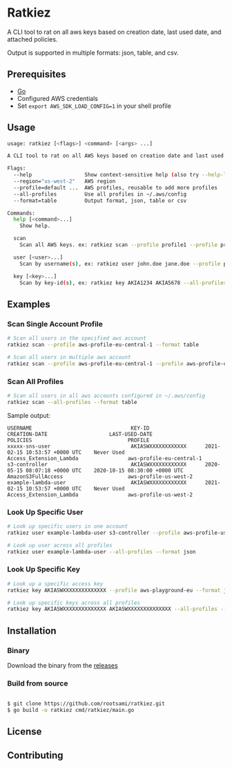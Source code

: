 # Ratkiez

A CLI tool to rat on all aws keys based on creation date, last used date, and attached policies.

Output is supported in multiple formats: json, table, and csv.

## Prerequisites

- [Go](https://golang.org/doc/install)
- Configured AWS credentials
- Set `export AWS_SDK_LOAD_CONFIG=1` in your shell profile

## Usage

```bash
usage: ratkiez [<flags>] <command> [<args> ...]

A CLI tool to rat on all AWS keys based on creation date and last used date

Flags:
  --help                 Show context-sensitive help (also try --help-long and --help-man).
  --region="us-west-2"   AWS region
  --profile=default ...  AWS profiles, reusable to add more profiles
  --all-profiles         Use all profiles in ~/.aws/config
  --format=table         Output format, json, table or csv

Commands:
  help [<command>...]
    Show help.

  scan
    Scan all AWS keys. ex: ratkiez scan --profile profile1 --profile profile2

  user [<user>...]
    Scan by username(s), ex: ratkiez user john.doe jane.doe --profile profile1

  key [<key>...]
    Scan by key-id(s), ex: ratkiez key AKIA1234 AKIA5678 --all-profiles
```

## Examples

### Scan Single Account Profile
```bash
# Scan all users in the specified aws account
ratkiez scan --profile aws-profile-eu-central-1 --format table

# Scan all users in multiple aws account
ratkiez scan --profile aws-profile-eu-central-1 --profile aws-profile-us-west-2 --format table

```

### Scan All Profiles
```bash
# Scan all users in all aws accounts configured in ~/.aws/config
ratkiez scan --all-profiles --format table
```

Sample output:
```
USERNAME                                KEY-ID                  CREATION-DATE                    LAST-USED-DATE                 POLICIES                               PROFILE
xxxxx-sns-user                          AKIASWXXXXXXXXXXXX      2021-02-15 10:53:57 +0000 UTC    Never Used                     Access_Extension_Lambda                aws-profile-eu-central-1
s3-controller                           AKIASWXXXXXXXXXXXX      2020-05-15 08:07:18 +0000 UTC    2020-10-15 08:30:00 +0000 UTC  AmazonS3FullAccess                     aws-profile-us-west-2
example-lambda-user                     AKIASWXXXXXXXXXXXX      2021-02-15 10:53:57 +0000 UTC    Never Used                     Access_Extension_Lambda                aws-profile-us-west-2
```

### Look Up Specific User
```bash
# Look up specific users in one account
ratkiez user example-lambda-user s3-controller --profile aws-profile-us-west-2 --format json

# Look up user across all profiles
ratkiez user example-lambda-user --all-profiles --format json
```

### Look Up Specific Key
```bash
# Look up a specific access key
ratkiez key AKIASWXXXXXXXXXXXXXX --profile aws-playground-eu --format json

# Look up specific keys across all profiles
ratkiez key AKIASWXXXXXXXXXXXXXX AKIASWXXXXXXXXXXXXXX --all-profiles --format json
```

## Installation

### Binary

Download the binary from the [releases](https://github.com/rootsami/ratkiez/releases)

### Build from source

```bash

$ git clone https://github.com/rootsami/ratkiez.git
$ go build -o ratkiez cmd/ratkiez/main.go

```

## License

## Contributing
